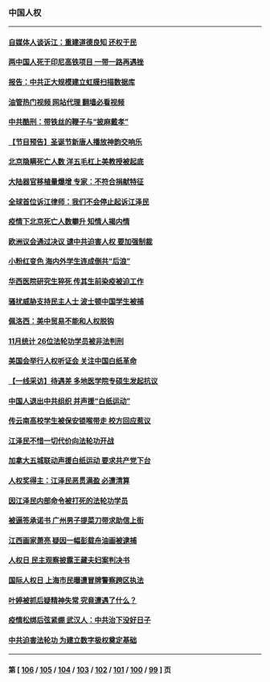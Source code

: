 ### 中国人权
---
#### [自媒体人谈诉江：重建道德良知 还权于民](../../pages/ncid278/n13887904.md?12210845) 
#### [两中国人死于印尼高铁项目 一带一路再遇挫](../../pages/ncid278/n13888453.md?12210845) 
#### [报告：中共正大规模建立虹膜扫描数据库](../../pages/ncid278/n13888092.md?12210845) 
#### [油管热门视频 网站代理 翻墙必看视频](http://138.2.39.72:81/youtube.html?epic-marker?12210845)
#### [中共酷刑：带铁丝的鞭子与“披麻戴孝”](../../pages/ncid278/n13887863.md?12210845) 
#### [【节目预告】圣诞节新唐人播放神韵交响乐](../../pages/ncid278/n13886375.md?12210845) 
#### [北京隐瞒死亡人数 洋五毛杠上美教授被起底](../../pages/ncid278/n13886904.md?12210845) 
#### [大陆器官移植量爆增 专家：不符合捐献特征](../../pages/ncid278/n13886405.md?12210845) 
#### [全球首位诉江律师：我们不会停止起诉江泽民](../../pages/ncid278/n13886803.md?12210845) 
#### [疫情下北京死亡人数攀升 知情人揭内情](../../pages/ncid278/n13886705.md?12210845) 
#### [欧洲议会通过决议 谴中共迫害人权 要加强制裁](../../pages/ncid278/n13885670.md?12210845) 
#### [小粉红变色 海内外学生连成倒共“后浪”](../../pages/ncid278/n13885674.md?12210845) 
#### [华西医院研究生猝死 传其生前染疫被迫工作](../../pages/ncid278/n13885113.md?12210845) 
#### [骚扰威胁支持民主人士 波士顿中国学生被捕](../../pages/ncid278/n13884868.md?12210845) 
#### [佩洛西：美中贸易不能和人权脱钩](../../pages/ncid278/n13884884.md?12210845) 
#### [11月统计 26位法轮功学员被非法判刑](../../pages/ncid278/n13884724.md?12210845) 
#### [美国会举行人权听证会 关注中国白纸革命](../../pages/ncid278/n13884258.md?12210845) 
#### [【一线采访】待遇差 多地医学院专硕生发起抗议](../../pages/ncid278/n13883914.md?12210845) 
#### [中国人退出中共组织 并声援“白纸运动”](../../pages/ncid278/n13882714.md?12210845) 
#### [传云南高校学生被保安锁喉带走 校方回应惹议](../../pages/ncid278/n13883844.md?12210845) 
#### [江泽民不惜一切代价向法轮功开战](../../pages/ncid278/n13883332.md?12210845) 
#### [加拿大五城联动声援白纸运动 要求共产党下台](../../pages/ncid278/n13883075.md?12210845) 
#### [人权奖得主：江泽民恶贯满盈 必遭清算](../../pages/ncid278/n13882937.md?12210845) 
#### [因江泽民内部命令被打死的法轮功学员](../../pages/ncid278/n13877409.md?12210845) 
#### [被逼签承诺书 广州男子提菜刀带求助信上街](../../pages/ncid278/n13882547.md?12210845) 
#### [江西画家萧亮 疑因一幅彭载舟油画被逮捕](../../pages/ncid278/n13882723.md?12210845) 
#### [人权日 民主观察披露王藏夫妇案判决书](../../pages/ncid278/n13882517.md?12210845) 
#### [国际人权日 上海市民曝遭冒牌警察跨区执法](../../pages/ncid278/n13882447.md?12210845) 
#### [叶婷被抓后疑精神失常 究竟遭遇了什么？](../../pages/ncid278/n13882350.md?12210845) 
#### [疫情松绑后弦紧绷 武汉人：中共治下没好日子](../../pages/ncid278/n13882348.md?12210845) 
#### [中共迫害法轮功 为建立数字极权奠定基础](../../pages/ncid278/n13882266.md?12210845) 

---
#### 第 [ [106](./106.md?12210845) / [105](./105.md?12210845) / [104](./104.md?12210845) / [103](./103.md?12210845) / [102](./102.md?12210845) / [101](./101.md?12210845) / [100](./100.md?12210845) / [99](./99.md?12210845) ] 页
